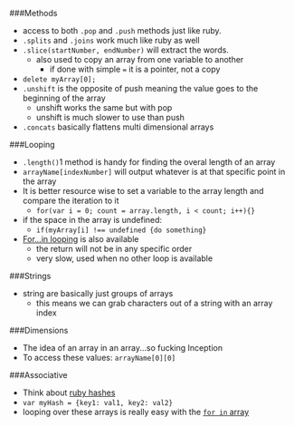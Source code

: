 ###Methods

* access to both `.pop` and `.push` methods just like ruby.
* `.splits` and `.joins` work much like ruby as well
* `.slice(startNumber, endNumber)` will extract the words.
  * also used to copy an array from one variable to another
    * if done with simple `=` it is a pointer, not a copy
* `delete myArray[0];`
* `.unshift` is the opposite of push meaning the value goes to the beginning of the array
  * unshift works the same but with pop
  * unshift is much slower to use than push
* `.concats` basically flattens multi dimensional arrays

###Looping

* `.length()`1 method is handy for finding the overal length of an array
* `arrayName[indexNumber]` will output whatever is at that specific point in the array
* It is better resource wise to set a variable to the array length and compare the iteration to it
  * `for(var i = 0; count = array.length, i < count; i++){}`
* if the space in the array is undefined:
  * `if(myArray[i] !== undefined {do something}`
* [For...in looping][1] is also available
  * the return will not be in any specific order
  * very slow, used when no other loop is available

###Strings

* string are basically just groups of arrays
  * this means we can grab characters out of a string with an array index

###Dimensions

* The idea of an array in an array...so fucking Inception
* To access these values: `arrayName[0][0]`

###Associative

* Think about [ruby hashes][0]
* `var myHash = {key1: val1, key2: val2}`
* looping over these arrays is really easy with the [`for in` array][1]


[0]: /RubyArrays
[1]: /JsForInLoopExample